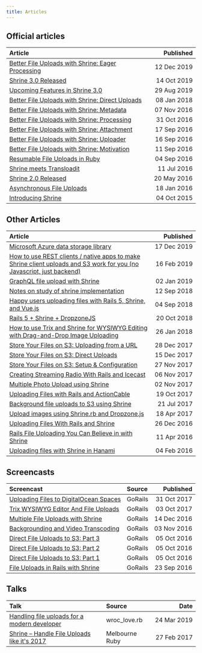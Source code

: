```yaml
---
title: Articles
---
```


## Official articles

| Article                                                                                                                      | Published             |
| :-------                                                                                                                     | --------:             |
| [Better File Uploads with Shrine: Eager Processing](https://twin.github.io/better-file-uploads-with-shrine-eager-processing) | 12&nbsp;Dec&nbsp;2019 |
| [Shrine 3.0 Released](https://twin.github.io/shrine-3-0-released/)                                                           | 14&nbsp;Oct&nbsp;2019 |
| [Upcoming Features in Shrine 3.0](https://twin.github.io/upcoming-features-in-shrine-3-0/)                                   | 29&nbsp;Aug&nbsp;2019 |
| [Better File Uploads with Shrine: Direct Uploads](https://twin.github.io/better-file-uploads-with-shrine-direct-uploads/)    | 08&nbsp;Jan&nbsp;2018 |
| [Better File Uploads with Shrine: Metadata](https://twin.github.io/better-file-uploads-with-shrine-metadata/)                | 07&nbsp;Nov&nbsp;2016 |
| [Better File Uploads with Shrine: Processing](https://twin.github.io/better-file-uploads-with-shrine-processing/)            | 31&nbsp;Oct&nbsp;2016 |
| [Better File Uploads with Shrine: Attachment](https://twin.github.io/better-file-uploads-with-shrine-attachment/)            | 17&nbsp;Sep&nbsp;2016 |
| [Better File Uploads with Shrine: Uploader](https://twin.github.io/better-file-uploads-with-shrine-uploader/)                | 16&nbsp;Sep&nbsp;2016 |
| [Better File Uploads with Shrine: Motivation](https://twin.github.io/better-file-uploads-with-shrine-motivation/)            | 11&nbsp;Sep&nbsp;2016 |
| [Resumable File Uploads in Ruby](https://twin.github.io/resumable-file-uploads-in-ruby/)                                     | 04&nbsp;Sep&nbsp;2016 |
| [Shrine meets Transloadit](https://twin.github.io/shrine-meets-transloadit/)                                                 | 11&nbsp;Jul&nbsp;2016 |
| [Shrine 2.0 Released](https://twin.github.io/shrine-2-0-released/)                                                           | 20&nbsp;May&nbsp;2016 |
| [Asynchronous File Uploads](http://twin.github.io/file-uploads-asynchronous-world)                                           | 18&nbsp;Jan&nbsp;2016 |
| [Introducing Shrine](http://twin.github.io/introducing-shrine)                                                               | 04&nbsp;Oct&nbsp;2015 |

## Other Articles

| Article                                                                                                                                                                                                                                                               | Published             |
| :------                                                                                                                                                                                                                                                               | --------:             |
| [Microsoft Azure data storage library](https://syndicode.com/2019/12/17/microsoft-azure-data-storage-library-rewrite-the-existing-library-to-get-things-done/)                                                                                                        | 17&nbsp;Dec&nbsp;2019 |
| [How to use REST clients / native apps to make Shrine client uploads and S3 work for you (no Javascript, just backend)](https://dev.to/rob117/how-to-use-rest-clients--native-apps-to-make-shrine-client-uploads-and-s3-work-for-you-no-javascript-just-backend-322h) | 16&nbsp;Feb&nbsp;2019 |
| [GraphQL file upload with Shrine](https://blog.stanko.io/graphql-file-upload-with-shrine-45fa26463c68)                                                                                                                                                                | 02&nbsp;Jan&nbsp;2019 |
| [Notes on study of shrine implementation](https://bibwild.wordpress.com/2018/09/12/notes-on-study-of-shrine-implementation/)                                                                                                                                          | 12&nbsp;Sep&nbsp;2018 |
| [Happy users uploading files with Rails 5, Shrine, and Vue.js](https://itnext.io/happy-users-uploading-files-with-rails-5-shrine-and-vue-js-bbcc470a327f)                                                                                                             | 04&nbsp;Sep&nbsp;2018 |
| [Rails 5 + Shrine + DropzoneJS](https://stephencodes.com/rails-5-shrine-dropzonejs/)                                                                                                                                                                                  | 20&nbsp;Oct&nbsp;2018 |
| [How to use Trix and Shrine for WYSIWYG Editing with Drag-and-Drop Image Uploading](http://headway.io/blog/how-to-use-trix-and-shrine-for-wysiwyg-editing-with-drag-and-drop-image-uploading/)                                                                        | 26&nbsp;Jan&nbsp;2018 |
| [Store Your Files on S3: Uploading from a URL](https://www.ironin.it/blog/store-your-files-on-s3-using-the-ruby-shrine-gem-part-3.html)                                                                                                                               | 28&nbsp;Dec&nbsp;2017 |
| [Store Your Files on S3: Direct Uploads](https://www.ironin.it/blog/store-your-files-on-s3-using-the-ruby-shrine-gem-part-2.html)                                                                                                                                     | 15&nbsp;Dec&nbsp;2017 |
| [Store Your Files on S3: Setup & Configuration](https://www.ironin.it/blog/store-your-files-on-s3-using-the-ruby-shrine-gem-part-1.html)                                                                                                                              | 27&nbsp;Nov&nbsp;2017 |
| [Creating Streaming Radio With Rails and Icecast](https://scotch.io/tutorials/creating-online-streaming-radio-with-rails-and-icecast)                                                                                                                                 | 06&nbsp;Nov&nbsp;2017 |
| [Multiple Photo Upload using Shrine](https://github.com/pyksoft/multi-photo-upload#multiple-photo-upload-using-shrine)                                                                                                                                                | 02&nbsp;Nov&nbsp;2017 |
| [Uploading Files with Rails and ActionCable](https://scotch.io/tutorials/uploading-files-with-rails-and-actioncable)                                                                                                                                                  | 19&nbsp;Oct&nbsp;2017 |
| [Background file uploads to S3 using Shrine](https://elixirator.com/blog/background-file-uploads-to-s3-using-shrine/)                                                                                                                                                 | 21&nbsp;Jul&nbsp;2017 |
| [Upload images using Shrine.rb and Dropzone.js](https://codyeatworld.com/2017/04/18/rails-uploading-images-confidently-with-shrine-rb/)                                                                                                                               | 18&nbsp;Apr&nbsp;2017 |
| [Uploading Files With Rails and Shrine](https://code.tutsplus.com/tutorials/uploading-files-with-rails-and-shrine--cms-27596)                                                                                                                                         | 26&nbsp;Dec&nbsp;2016 |
| [Rails File Uploading You Can Believe in with Shrine](http://www.sitepoint.com/rails-file-uploading-you-can-believe-in-with-shrine/)                                                                                                                                  | 11&nbsp;Apr&nbsp;2016 |
| [Uploading files with Shrine in Hanami](http://katafrakt.me/2016/02/04/shrine-hanami-uploads/)                                                                                                                                                                        | 04&nbsp;Feb&nbsp;2016 |

## Screencasts

| Screencast                                                                                                             | Source  | Published             |
| :----                                                                                                                  | :------ | --------:             |
| [Uploading Files to DigitalOcean Spaces](https://gorails.com/episodes/digital-ocean-spaces-with-rails?autoplay=1)      | GoRails | 31&nbsp;Oct&nbsp;2017 |
| [Trix WYSIWYG Editor And File Uploads](https://gorails.com/episodes/trix-editor?autoplay=1)                            | GoRails | 03&nbsp;Oct&nbsp;2017 |
| [Multiple File Uploads with Shrine](https://gorails.com/episodes/multiple-file-uploads-with-shrine?autoplay=1)         | GoRails | 14&nbsp;Dec&nbsp;2016 |
| [Backgrounding and Video Transcoding](https://gorails.com/episodes/shrine-background-and-video-transcoding?autoplay=1) | GoRails | 03&nbsp;Nov&nbsp;2016 |
| [Direct File Uploads to S3: Part 3](https://gorails.com/episodes/direct-file-uploads-to-s3-part-3?autoplay=1)          | GoRails | 05&nbsp;Oct&nbsp;2016 |
| [Direct File Uploads to S3: Part 2](https://gorails.com/episodes/direct-file-uploads-to-s3-part-2?autoplay=1)          | GoRails | 05&nbsp;Oct&nbsp;2016 |
| [Direct File Uploads to S3: Part 1](https://gorails.com/episodes/direct-file-uploads-to-s3-part-1?autoplay=1)          | GoRails | 05&nbsp;Oct&nbsp;2016 |
| [File Uploads in Rails with Shrine](https://gorails.com/episodes/file-uploading-with-shrine?autoplay=1)                | GoRails | 23&nbsp;Sep&nbsp;2016 |

## Talks

| Talk                                                                                        | Source         | Date                  |
| :----                                                                                       | :------        | --------:             |
| [Handling file uploads for a modern developer](https://www.youtube.com/watch?v=fP2JGjTZU2s) | wroc_love.rb   | 24&nbsp;Mar&nbsp;2019 |
| [Shrine – Handle File Uploads like it's 2017](https://www.youtube.com/watch?v=plD-RkKEay0)  | Melbourne Ruby | 27&nbsp;Feb&nbsp;2017 |
